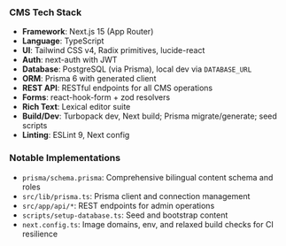 ### CMS Tech Stack

- **Framework**: Next.js 15 (App Router)
- **Language**: TypeScript
- **UI**: Tailwind CSS v4, Radix primitives, lucide-react
- **Auth**: next-auth with JWT
- **Database**: PostgreSQL (via Prisma), local dev via `DATABASE_URL`
- **ORM**: Prisma 6 with generated client
- **REST API**: RESTful endpoints for all CMS operations
- **Forms**: react-hook-form + zod resolvers
- **Rich Text**: Lexical editor suite
- **Build/Dev**: Turbopack dev, Next build; Prisma migrate/generate; seed scripts
- **Linting**: ESLint 9, Next config

### Notable Implementations

- `prisma/schema.prisma`: Comprehensive bilingual content schema and roles
- `src/lib/prisma.ts`: Prisma client and connection management
- `src/app/api/*`: REST endpoints for admin operations
- `scripts/setup-database.ts`: Seed and bootstrap content
- `next.config.ts`: Image domains, env, and relaxed build checks for CI resilience


